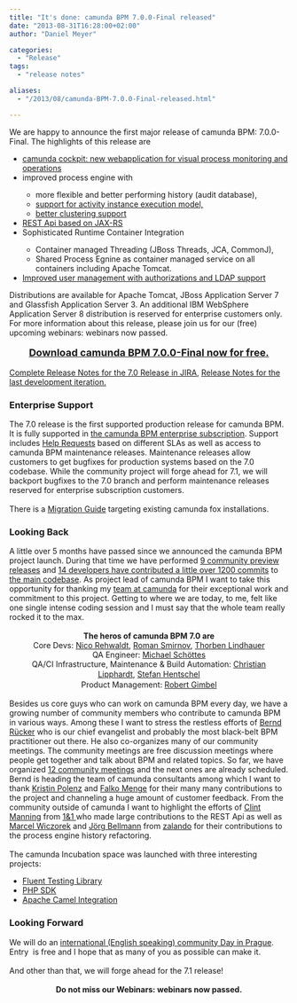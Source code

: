 ```yaml
---
title: "It's done: camunda BPM 7.0.0-Final released"
date: "2013-08-31T16:28:00+02:00"
author: "Daniel Meyer"

categories:
  - "Release"
tags: 
  - "release notes"

aliases:
  - "/2013/08/camunda-BPM-7.0.0-Final-released.html"

---
```


We are happy to announce the first major release of camunda BPM: 7.0.0-Final. The highlights of this release are
<br />
<ul>
<li><a href="http://docs.camunda.org/latest/guides/user-guide/#cockpit">camunda cockpit: new webapplication for visual process monitoring and operations</a></li>
<li>improved process engine with&nbsp;</li>
<ul>
<li>more flexible and better performing history (audit database),</li>
<li><a href="http://camundabpm.blogspot.de/2013/06/introducing-activity-instance-model-to.html">support for activity instance execution model,</a></li>
<li><a href="http://docs.camunda.org/latest/guides/user-guide/#process-engine-the-job-executor">better clustering support</a></li>
</ul>
<li><a href="http://docs.camunda.org/api-references/rest/">REST Api based on JAX-RS</a></li>
<li>Sophisticated Runtime Container Integration</li>
<ul>
<li>Container managed Threading (JBoss Threads, JCA, CommonJ),</li>
<li>Shared Process Egnine as container managed service on all containers including Apache Tomcat.</li>
</ul>
<li><a href="http://docs.camunda.org/latest/guides/user-guide/#admin-ldap-connection">Improved user management with authorizations and LDAP support</a></li>
<ul>
</ul>
</ul>
<div>
Distributions are available for Apache Tomcat, JBoss Application Server 7 and Glassfish Application Server 3. An additional IBM WebSphere Application Server 8 distribution is reserved for enterprise customers only. For more information about this release, please join us for our (free) upcoming webinars: webinars now passed.</div>
<div>
<div style="text-align: center;">
<br />
<a href="http://camunda.org/download/"><b><span style="font-size: large;">Download camunda BPM 7.0.0-Final now for free.</span></b></a></div>
<br /></div>
<div>
<a href="https://app.camunda.com/jira/secure/ReleaseNote.jspa?projectId=10230&amp;version=12315">Complete Release Notes for the 7.0 Release in JIRA</a>,&nbsp;<a href="https://app.camunda.com/jira/secure/ReleaseNote.jspa?projectId=10230&amp;version=12995">Release Notes for the last development iteration.</a></div>
<a name='more'></a><h3>
Enterprise Support</h3>
<div>
The 7.0 release is the first supported production release for camunda BPM. It is fully supported in <a href="http://camunda.com/bpm/enterprise/">the camunda BPM enterprise subscription</a>. Support includes <a href="http://camunda.com/bpm/enterprise/">Help Requests</a> based on different SLAs as well as access to camunda BPM maintenance releases. Maintenance releases allow customers to get bugfixes for production systems based on the 7.0 codebase. While the community project will forge ahead for 7.1, we will backport bugfixes to the 7.0 branch and perform maintenance releases reserved for enterprise subscription customers.<br />
<br />
There is a <a href="http://docs.camunda.org/latest/guides/migration-guide/">Migration Guide</a> targeting existing camunda fox installations.</div>
<h3>
Looking Back</h3>
A little over 5 months have passed since we announced the camunda BPM project launch. During that time we have performed <a href="http://camunda.org/download/previous/">9 community preview releases</a>&nbsp;and&nbsp;<a href="https://github.com/camunda/camunda-bpm-platform/compare/7.0.0-alpha1...7.0.0-Final">14 developers have contributed a little over 1200 commits</a>&nbsp;to <a href="https://github.com/camunda/camunda-bpm-platform">the main codebase</a>. As project lead of camunda BPM I want to take this opportunity for thanking my <a href="http://www.camunda.org/community/team.html">team at camunda</a> for their exceptional work and commitment to this project. Getting to where we are today, to me, felt like one single intense coding session and I must say that the whole team really rocked it to the max.<br />
<br />
<div style="text-align: center;">
<b>The heros of camunda BPM 7.0 are</b></div>
<div style="text-align: center;">
Core Devs: <a href="https://github.com/Nikku">Nico Rehwaldt</a>, <a href="https://github.com/romansmirnov">Roman Smirnov</a>, <a href="https://github.com/ThorbenLindhauer">Thorben Lindhauer</a></div>
<div style="text-align: center;">
QA Engineer: <a href="https://github.com/mschoe">Michael Schöttes</a></div>
<div style="text-align: center;">
QA/CI Infrastructure, Maintenance &amp; Build Automation: <a href="https://github.com/hawky-4s-">Christian Lipphardt</a>,<span style="font-family: inherit;">&nbsp;<span style="background-color: white; color: #333333; line-height: 20px;"><a href="https://github.com/shentschel">Stefan Hentschel</a></span></span></div>
<div style="text-align: center;">
Product Management: <a href="https://github.com/gimbel">Robert Gimbel</a></div>
<div style="text-align: left;">
<br /></div>
<div style="text-align: left;">
Besides us core guys who can work on camunda BPM every day, we have a growing number of community members who contribute to camunda BPM in various ways. Among these I want to stress the restless efforts of <a href="https://github.com/berndruecker">Bernd Rücker</a> who is our chief evangelist and probably the most black-belt BPM practitioner out there. He also co-organizes many of our community meetings. The community meetings are free discussion meetings where people get together and talk about BPM and related topics. So far, we have organized&nbsp;<a href="http://www.camunda.org/community/meetings.html">12 community meetings</a> and the next ones are already scheduled. Bernd is heading the team of camunda consultants among which I want to thank <a href="https://github.com/polenz/">Kristin Polenz</a> and <a href="https://github.com/falko">Falko Menge</a> for their many many contributions to the project and channeling a huge amount of customer feedback. From the community outside of camunda I want to highlight the efforts of&nbsp;<a href="https://github.com/clintmanning">Clint Manning</a>&nbsp;from <a href="http://www.1and1.com/">1&amp;1 </a>who made large contributions to the REST Api as well as <a href="https://github.com/marcel-wieczorek">Marcel Wiczorek</a> and <a href="https://github.com/jbellmann">Jörg Bellmann</a> from <a href="http://www.zalando.de/">zalando</a> for their contributions to the process engine history refactoring.</div>
<div style="text-align: left;">
<br /></div>
<div style="text-align: left;">
The camunda Incubation space was launched with three interesting projects:</div>
<ul>
<li><a href="https://github.com/camunda/camunda-bpm-fluent-testing">Fluent Testing Library</a></li>
<li><a href="http://camunda.github.io/camunda-bpm-php-sdk/">PHP SDK</a></li>
<li><a href="https://github.com/camunda/camunda-bpm-camel">Apache Camel Integration</a></li>
</ul>
<h3>
Looking Forward</h3>
We will do an <a href="http://network.camunda.org/meetings/10">international (English speaking) community Day in Prague</a>. Entry &nbsp;is free and I hope that as many of you as possible can make it.<br />
<br />
And other than that, we will forge ahead for the 7.1 release!<br />
<br />
<div style="text-align: center;">
<b>Do not miss our Webinars: webinars now passed.</b></div>